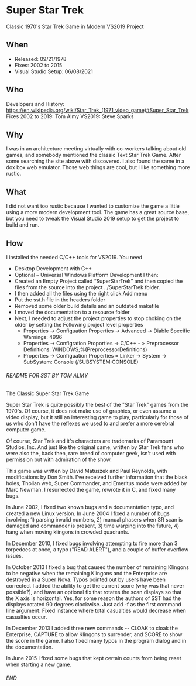 # Super Star Trek
Classic 1970's Star Trek Game in Modern VS2019 Project

## When 
* Released: 09/21/1978
* Fixes: 2002 to 2015
* Visual Studio Setup: 06/08/2021

## Who
Developers and History: https://en.wikipedia.org/wiki/Star_Trek_(1971_video_game)#Super_Star_Trek
Fixes 2002 to 2019: Tom Almy
VS2019: Steve Sparks

## Why
I was in an architecture meeting virtually with co-workers talking about old games, and somebody mentioned the classic Text Star Trek Game. After some searching the site above with discovered. I also found the same in a dox box web emulator. Those web things are cool, but I like something more rustic.

## What
I did not want too rustic because I wanted to customize the game a little using a more modern development tool. The game has a great source base, but you need to tweak the Visual Studio 2019 setup to get the project to build and run. 

## How
I installed the needed C/C++ tools for VS2019. You need
* Desktop Development with C++
* Optional – Universal Windows Platform Development 
I then:
* Created an Empty Project called “SuperStarTrek” and then copied the files from the source into the project ../SuperStarTrek folder. 
* I then added all the files using the right click Add menu
* Put the sst.h file in the headers folder
* Removed some older build details and an outdated makefile
* I moved the documentation to a resource folder 
* Next, I needed to adjust the project properties to stop choking on the older by setting the Following project level properties
  * Properties -> Configuation Properties -> Advanced -> Diable Specific Warnings: 4996
  * Properties -> Configration Proporties -> C/C++ - > Preprocessor Definitions: WINDOWS;%(PreprocessorDefinitions)
  * Properties -> Configuation Properties = Linker -> System -> SubSystem: Console (/SUBSYSTEM:CONSOLE)

###### README FOR SST BY TOM ALMY ######

The Classic Super Star Trek Game

Super Star Trek is quite possibly the best of the "Star Trek" games from the 1970's. Of course, it does not make use of graphics, or even assume a video display, but it still an interesting game to play, particularly for those of us who don't have the reflexes we used to and prefer a more cerebral computer game.

Of course, Star Trek and it's characters are trademarks of Paramount Studios, Inc. And just like the original game, written by Star Trek fans who were also the, back then, rare breed of computer geek, isn't used with permission but with admiration of the show.

This game was written by David Matuszek and Paul Reynolds, with modifications by Don Smith. I've received further information that the black holes, Tholian web, Super Commander, and Emeritus mode were added by Marc Newman. I resurrected the game, rewrote it in C, and fixed many bugs.

In June 2002, I fixed two known bugs and a documentation typo, and created a new Linux version. In June 2004 I fixed a number of bugs involving: 1) parsing invalid numbers, 2) manual phasers when SR scan is damaged and commander is present, 3) time warping into the future, 4) hang when moving klingons in crowded quadrants.

In December 2010, I fixed bugs involving attempting to fire more than 3 torpedoes at once, a typo ("READ ALERT"), and a couple of buffer overflow issues.

In October 2013 I fixed a bug that caused the number of remaining Klingons to be negative when the remaining Klingons and the Enterprise are destroyed in a Super Nova. Typos pointed out by users have been corrected. I added the ability to get the current score (why was that never possible?), and have an optional fix that rotates the scan displays so that the X axis is horizontal. Yes, for some reason the authors of SST had the displays rotated 90 degrees clockwise. Just add -f as the first command line argument. Fixed instance where total casualties would decrease when casualties occur.

In December 2013 I added three new commands -- CLOAK to cloak the Enterprise, CAPTURE to allow Klingons to surrender, and SCORE to show the score in the game. I also fixed many typos in the program dialog and in the documentation.

In June 2015 I fixed some bugs that kept certain counts from being reset when starting a new game.

###### END  ######




